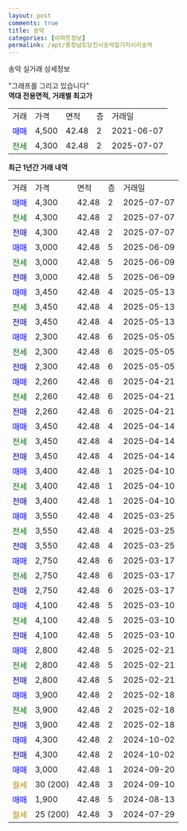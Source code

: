 ```yaml
---
layout: post
comments: true
title: 송악
categories: [아파트정보]
permalink: /apt/충청남도당진시송악읍기지시리송악
---
```


송악 실거래 상세정보

<script type="text/javascript">
  google.charts.load('current', {'packages':['line', 'corechart']});
  google.charts.setOnLoadCallback(drawChart);

  function drawChart() {
    var data = new google.visualization.DataTable();
    data.addColumn('date', '거래일');
    data.addColumn('number', "매매");
    data.addColumn('number', "전세");
    data.addColumn('number', "전매");

    data.addRows([[new Date(Date.parse("2025-07-07")), 4300, null, null], [new Date(Date.parse("2025-07-07")), null, 4300, null], [new Date(Date.parse("2025-07-07")), null, null, 4300], [new Date(Date.parse("2025-06-09")), 3000, null, null], [new Date(Date.parse("2025-06-09")), null, 3000, null], [new Date(Date.parse("2025-06-09")), null, null, 3000], [new Date(Date.parse("2025-05-13")), 3450, null, null], [new Date(Date.parse("2025-05-13")), null, 3450, null], [new Date(Date.parse("2025-05-13")), null, null, 3450], [new Date(Date.parse("2025-05-05")), 2300, null, null], [new Date(Date.parse("2025-05-05")), null, 2300, null], [new Date(Date.parse("2025-05-05")), null, null, 2300], [new Date(Date.parse("2025-04-21")), 2260, null, null], [new Date(Date.parse("2025-04-21")), null, 2260, null], [new Date(Date.parse("2025-04-21")), null, null, 2260], [new Date(Date.parse("2025-04-14")), 3450, null, null], [new Date(Date.parse("2025-04-14")), null, 3450, null], [new Date(Date.parse("2025-04-14")), null, null, 3450], [new Date(Date.parse("2025-04-10")), 3400, null, null], [new Date(Date.parse("2025-04-10")), null, 3400, null], [new Date(Date.parse("2025-04-10")), null, null, 3400], [new Date(Date.parse("2025-03-25")), 3550, null, null], [new Date(Date.parse("2025-03-25")), null, 3550, null], [new Date(Date.parse("2025-03-25")), null, null, 3550], [new Date(Date.parse("2025-03-17")), 2750, null, null], [new Date(Date.parse("2025-03-17")), null, 2750, null], [new Date(Date.parse("2025-03-17")), null, null, 2750], [new Date(Date.parse("2025-03-10")), 4100, null, null], [new Date(Date.parse("2025-03-10")), null, 4100, null], [new Date(Date.parse("2025-03-10")), null, null, 4100], [new Date(Date.parse("2025-02-21")), 2800, null, null], [new Date(Date.parse("2025-02-21")), null, 2800, null], [new Date(Date.parse("2025-02-21")), null, null, 2800], [new Date(Date.parse("2025-02-18")), 3900, null, null], [new Date(Date.parse("2025-02-18")), null, 3900, null], [new Date(Date.parse("2025-02-18")), null, null, 3900], [new Date(Date.parse("2024-10-02")), 4300, null, null], [new Date(Date.parse("2024-10-02")), null, null, 4300], [new Date(Date.parse("2024-09-20")), 3000, null, null], [new Date(Date.parse("2024-09-10")), null, null, null], [new Date(Date.parse("2024-08-13")), 1900, null, null], [new Date(Date.parse("2024-07-29")), null, null, null]]);

    var options = {
      hAxis: {
        format: 'yyyy/MM/dd'
      },    
      lineWidth: 0,
      pointsVisible: true,    
      title: '최근 1년간 유형별 실거래가 분포',
      legend: { position: 'bottom' }
    };

    var formatter = new google.visualization.NumberFormat({pattern:'###,###'} );
    formatter.format(data, 1);
    formatter.format(data, 2);
    
    setTimeout(function() {
        var chart = new google.visualization.LineChart(document.getElementById('columnchart_material'));
        chart.draw(data, (options));
        document.getElementById('loading').style.display = 'none';
    }, 200);
  }
</script>


<div id="loading" style="z-index:20; display: block; margin-left: 0px">"그래프를 그리고 있습니다"</div>
<div id="columnchart_material" style="width: 95%; margin-left: 0px; display: block"></div>
<!-- contents start -->
<b>역대 전용면적, 거래별 최고가</b>
<table class="sortable">
    <tr>
      <td>거래</td>
      <td>가격</td>
      <td>면적</td>
      <td>층</td>
      <td>거래일</td>
    </tr>
        <tr>
          <td><a style="color: blue">매매</a></td>
          <td>4,500</td>
          <td>42.48</td>
          <td>2</td>
          <td>2021-06-07</td>
        </tr>        
        <tr>
              <td><a style="color: darkgreen">전세</a></td>
              <td>4,300</td>
              <td>42.48</td>
              <td>2</td>
              <td>2025-07-07</td>
            </tr>        
    
</table>

<b>최근 1년간 거래 내역</b>

<table class="sortable">
    <tr>
      <td>거래</td>
      <td>가격</td>
      <td>면적</td>
      <td>층</td>
      <td>거래일</td>
    </tr>
    <tr>
      <td><a style="color: blue">매매</a></td>
      <td>4,300</td>
      <td>42.48</td>
      <td>2</td>
      <td>2025-07-07</td>
    </tr>          <tr>
      <td><a style="color: darkgreen">전세</a></td>
      <td>4,300</td>
      <td>42.48</td>
      <td>2</td>
      <td>2025-07-07</td>
    </tr>          <tr>
      <td><a style="color: darkblue">전매</a></td>
      <td>4,300</td>
      <td>42.48</td>
      <td>2</td>
      <td>2025-07-07</td>
    </tr>          <tr>
      <td><a style="color: blue">매매</a></td>
      <td>3,000</td>
      <td>42.48</td>
      <td>5</td>
      <td>2025-06-09</td>
    </tr>          <tr>
      <td><a style="color: darkgreen">전세</a></td>
      <td>3,000</td>
      <td>42.48</td>
      <td>5</td>
      <td>2025-06-09</td>
    </tr>          <tr>
      <td><a style="color: darkblue">전매</a></td>
      <td>3,000</td>
      <td>42.48</td>
      <td>5</td>
      <td>2025-06-09</td>
    </tr>          <tr>
      <td><a style="color: blue">매매</a></td>
      <td>3,450</td>
      <td>42.48</td>
      <td>4</td>
      <td>2025-05-13</td>
    </tr>          <tr>
      <td><a style="color: darkgreen">전세</a></td>
      <td>3,450</td>
      <td>42.48</td>
      <td>4</td>
      <td>2025-05-13</td>
    </tr>          <tr>
      <td><a style="color: darkblue">전매</a></td>
      <td>3,450</td>
      <td>42.48</td>
      <td>4</td>
      <td>2025-05-13</td>
    </tr>          <tr>
      <td><a style="color: blue">매매</a></td>
      <td>2,300</td>
      <td>42.48</td>
      <td>6</td>
      <td>2025-05-05</td>
    </tr>          <tr>
      <td><a style="color: darkgreen">전세</a></td>
      <td>2,300</td>
      <td>42.48</td>
      <td>6</td>
      <td>2025-05-05</td>
    </tr>          <tr>
      <td><a style="color: darkblue">전매</a></td>
      <td>2,300</td>
      <td>42.48</td>
      <td>6</td>
      <td>2025-05-05</td>
    </tr>          <tr>
      <td><a style="color: blue">매매</a></td>
      <td>2,260</td>
      <td>42.48</td>
      <td>6</td>
      <td>2025-04-21</td>
    </tr>          <tr>
      <td><a style="color: darkgreen">전세</a></td>
      <td>2,260</td>
      <td>42.48</td>
      <td>6</td>
      <td>2025-04-21</td>
    </tr>          <tr>
      <td><a style="color: darkblue">전매</a></td>
      <td>2,260</td>
      <td>42.48</td>
      <td>6</td>
      <td>2025-04-21</td>
    </tr>          <tr>
      <td><a style="color: blue">매매</a></td>
      <td>3,450</td>
      <td>42.48</td>
      <td>4</td>
      <td>2025-04-14</td>
    </tr>          <tr>
      <td><a style="color: darkgreen">전세</a></td>
      <td>3,450</td>
      <td>42.48</td>
      <td>4</td>
      <td>2025-04-14</td>
    </tr>          <tr>
      <td><a style="color: darkblue">전매</a></td>
      <td>3,450</td>
      <td>42.48</td>
      <td>4</td>
      <td>2025-04-14</td>
    </tr>          <tr>
      <td><a style="color: blue">매매</a></td>
      <td>3,400</td>
      <td>42.48</td>
      <td>1</td>
      <td>2025-04-10</td>
    </tr>          <tr>
      <td><a style="color: darkgreen">전세</a></td>
      <td>3,400</td>
      <td>42.48</td>
      <td>1</td>
      <td>2025-04-10</td>
    </tr>          <tr>
      <td><a style="color: darkblue">전매</a></td>
      <td>3,400</td>
      <td>42.48</td>
      <td>1</td>
      <td>2025-04-10</td>
    </tr>          <tr>
      <td><a style="color: blue">매매</a></td>
      <td>3,550</td>
      <td>42.48</td>
      <td>4</td>
      <td>2025-03-25</td>
    </tr>          <tr>
      <td><a style="color: darkgreen">전세</a></td>
      <td>3,550</td>
      <td>42.48</td>
      <td>4</td>
      <td>2025-03-25</td>
    </tr>          <tr>
      <td><a style="color: darkblue">전매</a></td>
      <td>3,550</td>
      <td>42.48</td>
      <td>4</td>
      <td>2025-03-25</td>
    </tr>          <tr>
      <td><a style="color: blue">매매</a></td>
      <td>2,750</td>
      <td>42.48</td>
      <td>6</td>
      <td>2025-03-17</td>
    </tr>          <tr>
      <td><a style="color: darkgreen">전세</a></td>
      <td>2,750</td>
      <td>42.48</td>
      <td>6</td>
      <td>2025-03-17</td>
    </tr>          <tr>
      <td><a style="color: darkblue">전매</a></td>
      <td>2,750</td>
      <td>42.48</td>
      <td>6</td>
      <td>2025-03-17</td>
    </tr>          <tr>
      <td><a style="color: blue">매매</a></td>
      <td>4,100</td>
      <td>42.48</td>
      <td>5</td>
      <td>2025-03-10</td>
    </tr>          <tr>
      <td><a style="color: darkgreen">전세</a></td>
      <td>4,100</td>
      <td>42.48</td>
      <td>5</td>
      <td>2025-03-10</td>
    </tr>          <tr>
      <td><a style="color: darkblue">전매</a></td>
      <td>4,100</td>
      <td>42.48</td>
      <td>5</td>
      <td>2025-03-10</td>
    </tr>          <tr>
      <td><a style="color: blue">매매</a></td>
      <td>2,800</td>
      <td>42.48</td>
      <td>5</td>
      <td>2025-02-21</td>
    </tr>          <tr>
      <td><a style="color: darkgreen">전세</a></td>
      <td>2,800</td>
      <td>42.48</td>
      <td>5</td>
      <td>2025-02-21</td>
    </tr>          <tr>
      <td><a style="color: darkblue">전매</a></td>
      <td>2,800</td>
      <td>42.48</td>
      <td>5</td>
      <td>2025-02-21</td>
    </tr>          <tr>
      <td><a style="color: blue">매매</a></td>
      <td>3,900</td>
      <td>42.48</td>
      <td>2</td>
      <td>2025-02-18</td>
    </tr>          <tr>
      <td><a style="color: darkgreen">전세</a></td>
      <td>3,900</td>
      <td>42.48</td>
      <td>2</td>
      <td>2025-02-18</td>
    </tr>          <tr>
      <td><a style="color: darkblue">전매</a></td>
      <td>3,900</td>
      <td>42.48</td>
      <td>2</td>
      <td>2025-02-18</td>
    </tr>          <tr>
      <td><a style="color: blue">매매</a></td>
      <td>4,300</td>
      <td>42.48</td>
      <td>2</td>
      <td>2024-10-02</td>
    </tr>          <tr>
      <td><a style="color: darkblue">전매</a></td>
      <td>4,300</td>
      <td>42.48</td>
      <td>2</td>
      <td>2024-10-02</td>
    </tr>          <tr>
      <td><a style="color: blue">매매</a></td>
      <td>3,000</td>
      <td>42.48</td>
      <td>1</td>
      <td>2024-09-20</td>
    </tr>          <tr>
      <td><a style="color: darkgoldenrod">월세</a></td>
      <td>30 (200)</td>
      <td>42.48</td>
      <td>3</td>
      <td>2024-09-10</td>
    </tr>          <tr>
      <td><a style="color: blue">매매</a></td>
      <td>1,900</td>
      <td>42.48</td>
      <td>5</td>
      <td>2024-08-13</td>
    </tr>          <tr>
      <td><a style="color: darkgoldenrod">월세</a></td>
      <td>25 (200)</td>
      <td>42.48</td>
      <td>3</td>
      <td>2024-07-29</td>
    </tr>      </table>
<!-- contents end -->    

